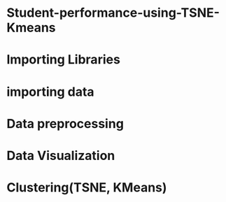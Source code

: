 # Student-performance-using-TSNE-Kmeans
# Importing Libraries
# importing data
# Data preprocessing
# Data Visualization
# Clustering(TSNE, KMeans)
